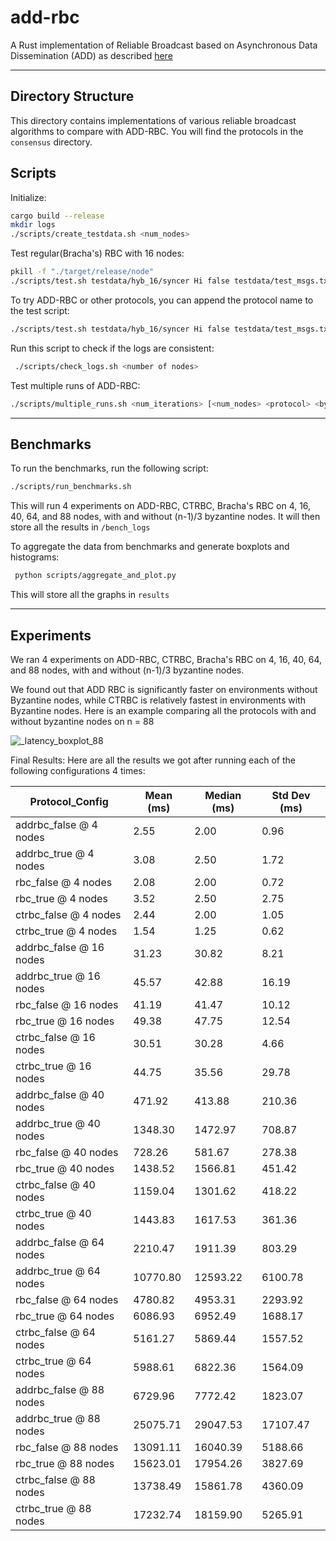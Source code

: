 # add-rbc
A Rust implementation of Reliable Broadcast based on Asynchronous Data Dissemination (ADD) as described [here](https://eprint.iacr.org/2021/777.pdf)

---
## Directory Structure

This directory contains implementations of various reliable broadcast algorithms to compare with ADD-RBC. You will find the protocols in the `consensus` directory. 

## Scripts

Initialize:
```bash
cargo build --release
mkdir logs
./scripts/create_testdata.sh <num_nodes>
```

Test regular(Bracha's) RBC with 16 nodes:
```bash
pkill -f "./target/release/node" 
./scripts/test.sh testdata/hyb_16/syncer Hi false testdata/test_msgs.txt rbc 16
```

To try ADD-RBC or other protocols, you can append the protocol name to the test script:
```bash
./scripts/test.sh testdata/hyb_16/syncer Hi false testdata/test_msgs.txt addrbc 16
```

Run this script to check if the logs are consistent:
```bash
 ./scripts/check_logs.sh <number of nodes>
```

Test multiple runs of ADD-RBC: 
```bash
./scripts/multiple_runs.sh <num_iterations> [<num_nodes> <protocol> <byzantine>]
```

---

## Benchmarks

To run the benchmarks, run the following script:
```bash
./scripts/run_benchmarks.sh
```
This will run 4 experiments on ADD-RBC, CTRBC, Bracha's RBC on 4, 16, 40, 64, and 88 nodes, with and without (n-1)/3 byzantine nodes. It will then store all the results in `/bench_logs`

To aggregate the data from benchmarks and generate boxplots and histograms:
```bash
 python scripts/aggregate_and_plot.py
```
This will store all the graphs in `results`

---

## Experiments
We ran 4 experiments on ADD-RBC, CTRBC, Bracha's RBC on 4, 16, 40, 64, and 88 nodes, with and without (n-1)/3 byzantine nodes.

We found out that ADD RBC is significantly faster on environments without Byzantine nodes, while CTRBC is relatively fastest in environments with Byzantine nodes. 
Here is an example comparing all the protocols with and without byzantine nodes on n = 88

![_latency_boxplot_88](https://github.com/user-attachments/assets/cba86504-1760-44ae-bf0e-a449f4df7be7)


Final Results:
Here are all the results we got after running each of the following configurations 4 times:

| Protocol_Config          | Mean (ms) | Median (ms) | Std Dev (ms) |
|---------------------------|-----------|-------------|-------------|
| addrbc_false @ 4 nodes    | 2.55      | 2.00        | 0.96        |
| addrbc_true @ 4 nodes     | 3.08      | 2.50        | 1.72        |
| rbc_false @ 4 nodes       | 2.08      | 2.00        | 0.72        |
| rbc_true @ 4 nodes        | 3.52      | 2.50        | 2.75        |
| ctrbc_false @ 4 nodes     | 2.44      | 2.00        | 1.05        |
| ctrbc_true @ 4 nodes      | 1.54      | 1.25        | 0.62        |
| addrbc_false @ 16 nodes   | 31.23     | 30.82       | 8.21        |
| addrbc_true @ 16 nodes    | 45.57     | 42.88       | 16.19       |
| rbc_false @ 16 nodes      | 41.19     | 41.47       | 10.12       |
| rbc_true @ 16 nodes       | 49.38     | 47.75       | 12.54       |
| ctrbc_false @ 16 nodes    | 30.51     | 30.28       | 4.66        |
| ctrbc_true @ 16 nodes     | 44.75     | 35.56       | 29.78       |
| addrbc_false @ 40 nodes   | 471.92    | 413.88      | 210.36      |
| addrbc_true @ 40 nodes    | 1348.30   | 1472.97     | 708.87      |
| rbc_false @ 40 nodes      | 728.26    | 581.67      | 278.38      |
| rbc_true @ 40 nodes       | 1438.52   | 1566.81     | 451.42      |
| ctrbc_false @ 40 nodes    | 1159.04   | 1301.62     | 418.22      |
| ctrbc_true @ 40 nodes     | 1443.83   | 1617.53     | 361.36      |
| addrbc_false @ 64 nodes   | 2210.47   | 1911.39     | 803.29      |
| addrbc_true @ 64 nodes    | 10770.80  | 12593.22    | 6100.78     |
| rbc_false @ 64 nodes      | 4780.82   | 4953.31     | 2293.92     |
| rbc_true @ 64 nodes       | 6086.93   | 6952.49     | 1688.17     |
| ctrbc_false @ 64 nodes    | 5161.27   | 5869.44     | 1557.52     |
| ctrbc_true @ 64 nodes     | 5988.61   | 6822.36     | 1564.09     |
| addrbc_false @ 88 nodes   | 6729.96   | 7772.42     | 1823.07     |
| addrbc_true @ 88 nodes    | 25075.71  | 29047.53    | 17107.47    |
| rbc_false @ 88 nodes      | 13091.11  | 16040.39    | 5188.66     |
| rbc_true @ 88 nodes       | 15623.01  | 17954.26    | 3827.69     |
| ctrbc_false @ 88 nodes    | 13738.49  | 15861.78    | 4360.09     |
| ctrbc_true @ 88 nodes     | 17232.74  | 18159.90    | 5265.91     |
